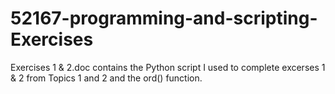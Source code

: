 # 52167-programming-and-scripting-Exercises

Exercises 1 & 2.doc contains the Python script I used to complete excerses 1 & 2 from Topics 1 and 2 and the ord() function.
